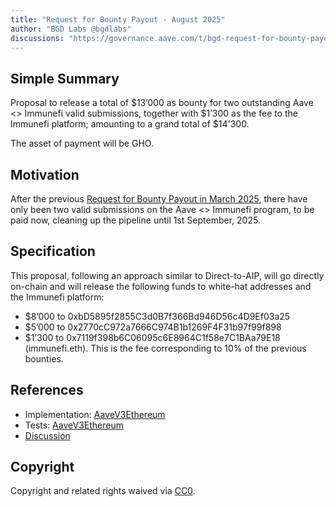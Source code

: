 ```yaml
---
title: "Request for Bounty Payout - August 2025"
author: "BGD Labs @bgdlabs"
discussions: "https://governance.aave.com/t/bgd-request-for-bounty-payout-august-2025/23096"
---
```


## Simple Summary

Proposal to release a total of $13’000 as bounty for two outstanding Aave <> Immunefi valid submissions, together with $1’300 as the fee to the Immunefi platform; amounting to a grand total of $14'300.

The asset of payment will be GHO.

## Motivation

After the previous [Request for Bounty Payout in March 2025](https://vote.onaave.com/proposal/?proposalId=290), there have only been two valid submissions on the Aave <> Immunefi program, to be paid now, cleaning up the pipeline until 1st September, 2025.

## Specification

This proposal, following an approach similar to Direct-to-AIP, will go directly on-chain and will release the following funds to white-hat addresses and the Immunefi platform:

- $8’000 to 0xbD5895f2855C3d0B7f366Bd946D56c4D9Ef03a25
- $5’000 to 0x2770cC972a7666C974B1b1269F4F31b97f99f898
- $1’300 to 0x7119f398b6C06095c6E8964C1f58e7C1BAa79E18 (immunefi.eth). This is the fee corresponding to 10% of the previous bounties.

## References

- Implementation: [AaveV3Ethereum](https://github.com/bgd-labs/aave-proposals-v3/blob/5d106e02859378b0a895f665cbef6dfc6c03bc57/src/20250911_AaveV3Ethereum_RequestForBountyPayoutAugust2025/AaveV3Ethereum_RequestForBountyPayoutAugust2025_20250911.sol)
- Tests: [AaveV3Ethereum](https://github.com/bgd-labs/aave-proposals-v3/blob/5d106e02859378b0a895f665cbef6dfc6c03bc57/src/20250911_AaveV3Ethereum_RequestForBountyPayoutAugust2025/AaveV3Ethereum_RequestForBountyPayoutAugust2025_20250911.t.sol)
- [Discussion](https://governance.aave.com/t/bgd-request-for-bounty-payout-august-2025/23096)

## Copyright

Copyright and related rights waived via [CC0](https://creativecommons.org/publicdomain/zero/1.0/).
